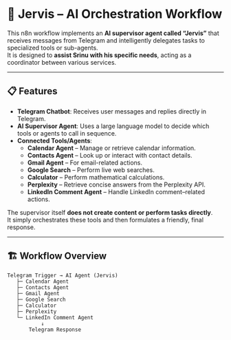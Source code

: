 # 🤖 Jervis – AI Orchestration Workflow

This n8n workflow implements an **AI supervisor agent called “Jervis”** that receives messages from Telegram and intelligently delegates tasks to specialized tools or sub-agents.  
It is designed to **assist Srinu with his specific needs**, acting as a coordinator between various services.

---

## 📋 Features
- **Telegram Chatbot**: Receives user messages and replies directly in Telegram.
- **AI Supervisor Agent**: Uses a large language model to decide which tools or agents to call in sequence.
- **Connected Tools/Agents**:
  - **Calendar Agent** – Manage or retrieve calendar information.
  - **Contacts Agent** – Look up or interact with contact details.
  - **Gmail Agent** – For email-related actions.
  - **Google Search** – Perform live web searches.
  - **Calculator** – Perform mathematical calculations.
  - **Perplexity** – Retrieve concise answers from the Perplexity API.
  - **LinkedIn Comment Agent** – Handle LinkedIn comment–related actions.

The supervisor itself **does not create content or perform tasks directly**.  
It simply orchestrates these tools and then formulates a friendly, final response.

---

## 🏗 Workflow Overview

```text
Telegram Trigger → AI Agent (Jervis)
   ├─ Calendar Agent
   ├─ Contacts Agent
   ├─ Gmail Agent
   ├─ Google Search
   ├─ Calculator
   ├─ Perplexity
   └─ LinkedIn Comment Agent
           ↓
       Telegram Response
